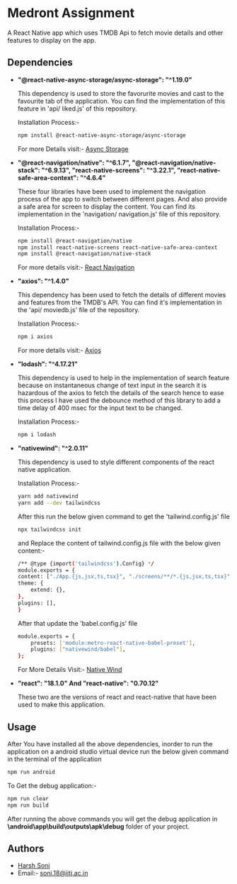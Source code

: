 
# Medront Assignment

A React Native app which uses TMDB Api to fetch movie details and other features to display on the app.


## Dependencies

* **"@react-native-async-storage/async-storage": "^1.19.0"**

    This dependency is used to store the favorurite movies and cast to the favourite tab of the application. You can find the implementation of this feature in 'api/ liked.js' of this repository.

    Installation Process:-
    ```bash
    npm install @react-native-async-storage/async-storage
    ```
    For more Details visit:- [Async Storage](https://react-native-async-storage.github.io/async-storage/docs/install/)


* **"@react-navigation/native": "^6.1.7", "@react-navigation/native-stack": "^6.9.13", "react-native-screens": "^3.22.1", "react-native-safe-area-context": "^4.6.4"**

    These four libraries have been used to implement the navigation process of the app to switch between different pages. And also provide a safe area for screen to display the content. You can find its implementation in the 'navigation/ navigation.js' file of this repository.

    Installation Process:-
    ```bash
    npm install @react-navigation/native
    npm install react-native-screens react-native-safe-area-context
    npm install @react-navigation/native-stack
    ```

    For more details visit:- [React Navigation](https://reactnavigation.org/docs/getting-started/)


* **"axios": "^1.4.0"**

    This dependency has been used to fetch the details of different movies and features from the TMDB's API. You can find it's implementation in the 'api/ moviedb.js' file of the repository.

    Installation Process:-
    ```bash
    npm i axios
    ```

    For more details visit:- [Axios](https://www.npmjs.com/package/axios)

* **"lodash": "^4.17.21"**

    This dependency is used to help in the implementation of search feature because on instantaneous change of text input in the search it is hazardous of the axios to fetch the details of the search hence to ease this process I have used the debounce method of this library to add a time delay of 400 msec for the input text to be changed.

    Installation Process:-
    ```bash
    npm i lodash
    ```
* **"nativewind": "^2.0.11"**

    This dependency is used to style different components of the react native application.

    Installation Process:-
    ```bash
    yarn add nativewind
    yarn add --dev tailwindcss
    ```
    After this run the below given command to get the 'tailwind.config.js' file
    ```bash
    npx tailwindcss init
    ```
    and Replace the content of tailwind.config.js file with the below given content:-
    ```bash
    /** @type {import('tailwindcss').Config} */
    module.exports = {
    content: ["./App.{js,jsx,ts,tsx}", "./screens/**/*.{js,jsx,ts,tsx}", "./components/**/*.{js,jsx,ts,tsx}"],
    theme: {
        extend: {},
    },
    plugins: [],
    }
    ```
    After that update the 'babel.config.js' file
    ```bash
    module.exports = {
        presets: ['module:metro-react-native-babel-preset'],
        plugins: ["nativewind/babel"],
    };
    ```

    For More Details Visit:- [Native Wind](https://www.nativewind.dev/quick-starts/react-native-cli)

* **"react": "18.1.0" And "react-native": "0.70.12"**

    These two are the versions of react and react-native that have been used to make this application.
## Usage
    
After You have installed all the above dependencies, inorder to run the application on a android studio virtual device run the below given command in the terminal of the application

```bash
npm run android
```

To Get the debug application:-
```bash
npm run clear
npm run build
```
After running the above commands you will get the debug application in **\android\app\build\outputs\apk\debug** folder of your project.

## Authors

- [Harsh Soni](https://github.com/Harsh200112)
- Email:- soni.18@iitj.ac.in

